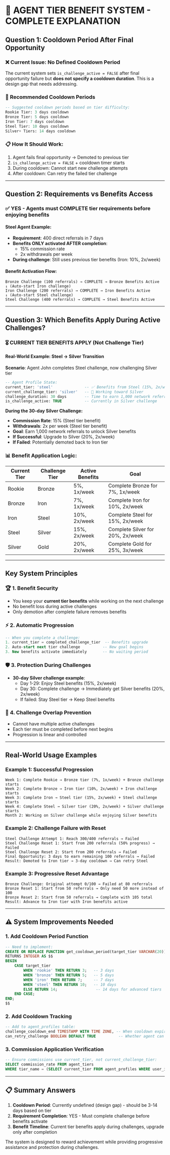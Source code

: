 # 🎯 AGENT TIER BENEFIT SYSTEM - COMPLETE EXPLANATION

## **Question 1: Cooldown Period After Final Opportunity**

### ❌ **Current Issue: No Defined Cooldown Period**

The current system sets `is_challenge_active = FALSE` after final opportunity failure but **does not specify a cooldown duration**. This is a design gap that needs addressing.

### 🔧 **Recommended Cooldown Periods**

```sql
-- Suggested cooldown periods based on tier difficulty:
Rookie Tier: 3 days cooldown
Bronze Tier: 5 days cooldown
Iron Tier: 7 days cooldown
Steel Tier: 10 days cooldown
Silver+ Tiers: 14 days cooldown
```

### 📋 **How It Should Work:**

1. Agent fails final opportunity → Demoted to previous tier
2. `is_challenge_active = FALSE` + cooldown timer starts
3. During cooldown: Cannot start new challenge attempts
4. After cooldown: Can retry the failed tier challenge

---

## **Question 2: Requirements vs Benefits Access**

### ✅ **YES - Agents must COMPLETE tier requirements before enjoying benefits**

#### **Steel Agent Example:**

- **Requirement**: 400 direct referrals in 7 days
- **Benefits ONLY activated AFTER completion**:
  - 15% commission rate
  - 2x withdrawals per week
- **During challenge**: Still uses previous tier benefits (Iron: 10%, 2x/week)

#### **Benefit Activation Flow:**

```
Bronze Challenge (100 referrals) → COMPLETE → Bronze Benefits Active
↓ (Auto-start Iron challenge)
Iron Challenge (200 referrals) → COMPLETE → Iron Benefits Active
↓ (Auto-start Steel challenge)
Steel Challenge (400 referrals) → COMPLETE → Steel Benefits Active
```

---

## **Question 3: Which Benefits Apply During Active Challenges?**

### 🎖️ **CURRENT TIER BENEFITS APPLY (Not Challenge Tier)**

#### **Real-World Example: Steel → Silver Transition**

**Scenario**: Agent John completes Steel challenge, now challenging Silver tier

```sql
-- Agent Profile State:
current_tier: 'steel'              -- ✅ Benefits from Steel (15%, 2x/week)
current_challenge_tier: 'silver'   -- 🎯 Working toward Silver
challenge_duration: 30 days        -- Time to earn 1,000 network referrals
is_challenge_active: TRUE          -- Currently in Silver challenge
```

**During the 30-day Silver Challenge:**

- **Commission Rate**: 15% (Steel tier benefit)
- **Withdrawals**: 2x per week (Steel tier benefit)
- **Goal**: Earn 1,000 network referrals to unlock Silver benefits
- **If Successful**: Upgrade to Silver (20%, 2x/week)
- **If Failed**: Potentially demoted back to Iron tier

### 📊 **Benefit Application Logic:**

| Current Tier | Challenge Tier | Active Benefits | Goal                             |
| ------------ | -------------- | --------------- | -------------------------------- |
| Rookie       | Bronze         | 5%, 1x/week     | Complete Bronze for 7%, 1x/week  |
| Bronze       | Iron           | 7%, 1x/week     | Complete Iron for 10%, 2x/week   |
| Iron         | Steel          | 10%, 2x/week    | Complete Steel for 15%, 2x/week  |
| Steel        | Silver         | 15%, 2x/week    | Complete Silver for 20%, 2x/week |
| Silver       | Gold           | 20%, 2x/week    | Complete Gold for 25%, 3x/week   |

---

## **Key System Principles**

### 🏆 **1. Benefit Security**

- You keep your **current tier benefits** while working on the next challenge
- No benefit loss during active challenges
- Only demotion after complete failure removes benefits

### ⚡ **2. Automatic Progression**

```sql
-- When you complete a challenge:
1. current_tier = completed_challenge_tier  -- Benefits upgrade
2. Auto-start next tier challenge          -- New goal begins
3. New benefits activate immediately       -- No waiting period
```

### 🛡️ **3. Protection During Challenges**

- **30-day Silver challenge example**:
  - Day 1-29: Enjoy Steel benefits (15%, 2x/week)
  - Day 30: Complete challenge → Immediately get Silver benefits (20%, 2x/week)
  - If failed: Stay Steel tier → Keep Steel benefits

### 🔄 **4. Challenge Overlap Prevention**

- Cannot have multiple active challenges
- Each tier must be completed before next begins
- Progression is linear and controlled

---

## **Real-World Usage Examples**

### **Example 1: Successful Progression**

```
Week 1: Complete Rookie → Bronze tier (7%, 1x/week) + Bronze challenge starts
Week 2: Complete Bronze → Iron tier (10%, 2x/week) + Iron challenge starts
Week 3: Complete Iron → Steel tier (15%, 2x/week) + Steel challenge starts
Week 4: Complete Steel → Silver tier (20%, 2x/week) + Silver challenge starts
Month 2: Working on Silver challenge while enjoying Silver benefits
```

### **Example 2: Challenge Failure with Reset**

```
Steel Challenge Attempt 1: Reach 300/400 referrals → Failed
Steel Challenge Reset 1: Start from 200 referrals (50% progress) → Failed
Steel Challenge Reset 2: Start from 200 referrals → Failed
Final Opportunity: 3 days to earn remaining 100 referrals → Failed
Result: Demoted to Iron tier → 3-day cooldown → Can retry Steel
```

### **Example 3: Progressive Reset Advantage**

```
Bronze Challenge: Original attempt 0/100 → Failed at 80 referrals
Bronze Reset 1: Start from 50 referrals → Only need 50 more instead of 100
Bronze Reset 2: Start from 50 referrals → Complete with 105 total
Result: Advance to Iron tier with Iron benefits active
```

---

## **⚠️ System Improvements Needed**

### **1. Add Cooldown Period Function**

```sql
-- Need to implement:
CREATE OR REPLACE FUNCTION get_cooldown_period(target_tier VARCHAR(20))
RETURNS INTEGER AS $$
BEGIN
    CASE target_tier
        WHEN 'rookie' THEN RETURN 3;   -- 3 days
        WHEN 'bronze' THEN RETURN 5;   -- 5 days
        WHEN 'iron' THEN RETURN 7;     -- 7 days
        WHEN 'steel' THEN RETURN 10;   -- 10 days
        ELSE RETURN 14;                 -- 14 days for advanced tiers
    END CASE;
END;
$$
```

### **2. Add Cooldown Tracking**

```sql
-- Add to agent_profiles table:
challenge_cooldown_end TIMESTAMP WITH TIME ZONE, -- When cooldown expires
can_retry_challenge BOOLEAN DEFAULT TRUE          -- Whether agent can start new challenge
```

### **3. Commission Application Verification**

```sql
-- Ensure commissions use current_tier, not current_challenge_tier:
SELECT commission_rate FROM agent_tiers
WHERE tier_name = (SELECT current_tier FROM agent_profiles WHERE user_id = ?);
```

---

## **📋 Summary Answers**

1. **Cooldown Period**: Currently undefined (design gap) - should be 3-14 days based on tier
2. **Requirement Completion**: YES - Must complete challenge before benefits activate
3. **Benefit Timeline**: Current tier benefits apply during challenges, upgrade only after completion

The system is designed to reward achievement while providing progressive assistance and protection during challenges.
